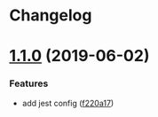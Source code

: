 # Changelog

# [1.1.0](https://github.com/ciklum-digital/module-skeleton/compare/v1.0.0...v1.1.0) (2019-06-02)


### Features

* add jest config ([f220a17](https://github.com/ciklum-digital/module-skeleton/commit/f220a17))
